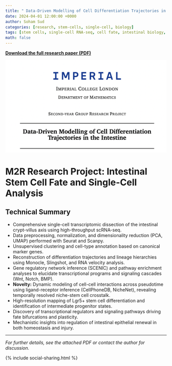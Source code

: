 ```yaml
---
title: " Data-Driven Modelling of Cell Differentiation Trajectories in the Intestine"
date: 2024-04-01 12:00:00 +0000
author: Soham Sud
categories: [research, stem-cells, single-cell, biology]
tags: [stem cells, single-cell RNA-seq, cell fate, intestinal biology, research]
math: false
---
```


**[Download the full research paper (PDF)](/M2R%20Research%20Project.pdf)**

![Project Screenshot](/Screenshot%202025-07-25%20at%2003.47.58.png)

# M2R Research Project: Intestinal Stem Cell Fate and Single-Cell Analysis

## Technical Summary

- Comprehensive single-cell transcriptomic dissection of the intestinal crypt-villus axis using high-throughput scRNA-seq.
- Data preprocessing, normalization, and dimensionality reduction (PCA, UMAP) performed with Seurat and Scanpy.
- Unsupervised clustering and cell-type annotation based on canonical marker genes.
- Reconstruction of differentiation trajectories and lineage hierarchies using Monocle, Slingshot, and RNA velocity analysis.
- Gene regulatory network inference (SCENIC) and pathway enrichment analyses to elucidate transcriptional programs and signaling cascades (Wnt, Notch, BMP).
- **Novelty:** Dynamic modeling of cell-cell interactions across pseudotime using ligand-receptor inference (CellPhoneDB, NicheNet), revealing temporally resolved niche-stem cell crosstalk.
- High-resolution mapping of Lgr5+ stem cell differentiation and identification of intermediate progenitor states.
- Discovery of transcriptional regulators and signaling pathways driving fate bifurcations and plasticity.
- Mechanistic insights into regulation of intestinal epithelial renewal in both homeostasis and injury.

---

*For further details, see the attached PDF or contact the author for discussion.*

{% include social-sharing.html %} 
